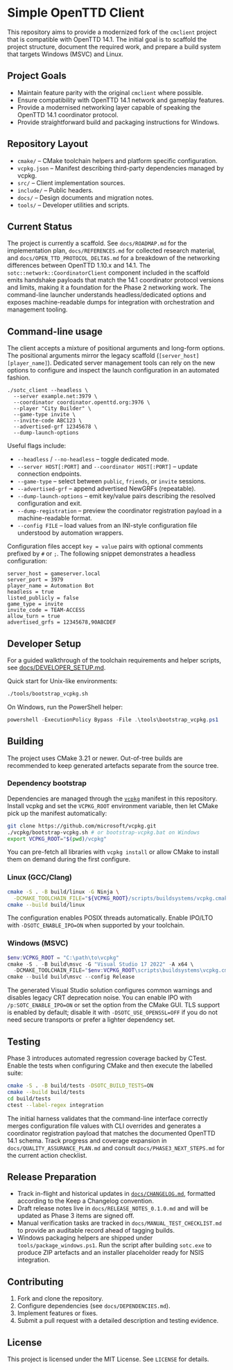 # Simple OpenTTD Client

This repository aims to provide a modernized fork of the `cmclient` project that is compatible with OpenTTD 14.1. The initial goal is to scaffold the project structure, document the required work, and prepare a build system that targets Windows (MSVC) and Linux.

## Project Goals
- Maintain feature parity with the original `cmclient` where possible.
- Ensure compatibility with OpenTTD 14.1 network and gameplay features.
- Provide a modernised networking layer capable of speaking the OpenTTD 14.1
  coordinator protocol.
- Provide straightforward build and packaging instructions for Windows.

## Repository Layout
- `cmake/` – CMake toolchain helpers and platform specific configuration.
- `vcpkg.json` – Manifest describing third-party dependencies managed by vcpkg.
- `src/` – Client implementation sources.
- `include/` – Public headers.
- `docs/` – Design documents and migration notes.
- `tools/` – Developer utilities and scripts.

## Current Status
The project is currently a scaffold. See `docs/ROADMAP.md` for the implementation
plan, `docs/REFERENCES.md` for collected research material, and
`docs/OPEN_TTD_PROTOCOL_DELTAS.md` for a breakdown of the networking differences
between OpenTTD 1.10.x and 14.1. The `sotc::network::CoordinatorClient`
component included in the scaffold emits handshake payloads that match the 14.1
coordinator protocol versions and limits, making it a foundation for the Phase 2
networking work. The command-line launcher understands headless/dedicated
options and exposes machine-readable dumps for integration with orchestration
and management tooling.

## Command-line usage

The client accepts a mixture of positional arguments and long-form options. The
positional arguments mirror the legacy scaffold (`[server_host] [player_name]`).
Dedicated server management tools can rely on the new options to configure and
inspect the launch configuration in an automated fashion.

```
./sotc_client --headless \
  --server example.net:3979 \
  --coordinator coordinator.openttd.org:3976 \
  --player "City Builder" \
  --game-type invite \
  --invite-code ABC123 \
  --advertised-grf 12345678 \
  --dump-launch-options
```

Useful flags include:

- `--headless` / `--no-headless` – toggle dedicated mode.
- `--server HOST[:PORT]` and `--coordinator HOST[:PORT]` – update connection
  endpoints.
- `--game-type` – select between `public`, `friends`, or `invite` sessions.
- `--advertised-grf` – append advertised NewGRFs (repeatable).
- `--dump-launch-options` – emit key/value pairs describing the resolved
  configuration and exit.
- `--dump-registration` – preview the coordinator registration payload in a
  machine-readable format.
- `--config FILE` – load values from an INI-style configuration file understood
  by automation wrappers.

Configuration files accept `key = value` pairs with optional comments prefixed
by `#` or `;`. The following snippet demonstrates a headless configuration:

```
server_host = gameserver.local
server_port = 3979
player_name = Automation Bot
headless = true
listed_publicly = false
game_type = invite
invite_code = TEAM-ACCESS
allow_turn = true
advertised_grfs = 12345678,90ABCDEF
```

## Developer Setup
For a guided walkthrough of the toolchain requirements and helper scripts, see [docs/DEVELOPER_SETUP.md](docs/DEVELOPER_SETUP.md).

Quick start for Unix-like environments:

```bash
./tools/bootstrap_vcpkg.sh
```

On Windows, run the PowerShell helper:

```powershell
powershell -ExecutionPolicy Bypass -File .\tools\bootstrap_vcpkg.ps1
```

## Building
The project uses CMake 3.21 or newer. Out-of-tree builds are recommended to keep generated artefacts separate from the source tree.

### Dependency bootstrap
Dependencies are managed through the [`vcpkg`](https://github.com/microsoft/vcpkg) manifest in this repository. Install vcpkg and
set the `VCPKG_ROOT` environment variable, then let CMake pick up the manifest automatically:

```bash
git clone https://github.com/microsoft/vcpkg.git
./vcpkg/bootstrap-vcpkg.sh # or bootstrap-vcpkg.bat on Windows
export VCPKG_ROOT="$(pwd)/vcpkg"
```

You can pre-fetch all libraries with `vcpkg install` or allow CMake to install them on demand during the first configure.

### Linux (GCC/Clang)
```bash
cmake -S . -B build/linux -G Ninja \
  -DCMAKE_TOOLCHAIN_FILE="${VCPKG_ROOT}/scripts/buildsystems/vcpkg.cmake"
cmake --build build/linux
```

The configuration enables POSIX threads automatically. Enable IPO/LTO with `-DSOTC_ENABLE_IPO=ON` when supported by your toolchain.

### Windows (MSVC)
```powershell
$env:VCPKG_ROOT = "C:\path\to\vcpkg"
cmake -S . -B build\msvc -G "Visual Studio 17 2022" -A x64 \
  -DCMAKE_TOOLCHAIN_FILE="$env:VCPKG_ROOT\scripts\buildsystems\vcpkg.cmake"
cmake --build build\msvc --config Release
```

The generated Visual Studio solution configures common warnings and disables legacy CRT deprecation noise. You can enable IPO with `/p:SOTC_ENABLE_IPO=ON` or set the option from the CMake GUI. TLS
support is enabled by default; disable it with `-DSOTC_USE_OPENSSL=OFF` if you do not need secure transports or prefer a lighter
dependency set.

## Testing

Phase 3 introduces automated regression coverage backed by CTest. Enable the
tests when configuring CMake and then execute the labelled suite:

```bash
cmake -S . -B build/tests -DSOTC_BUILD_TESTS=ON
cmake --build build/tests
cd build/tests
ctest --label-regex integration
```

The initial harness validates that the command-line interface correctly merges
configuration file values with CLI overrides and generates a coordinator
registration payload that matches the documented OpenTTD 14.1 schema. Track
progress and coverage expansion in `docs/QUALITY_ASSURANCE_PLAN.md` and consult
`docs/PHASE3_NEXT_STEPS.md` for the current action checklist.

## Release Preparation

- Track in-flight and historical updates in
  [`docs/CHANGELOG.md`](docs/CHANGELOG.md), formatted according to the Keep a
  Changelog convention.
- Draft release notes live in `docs/RELEASE_NOTES_0.1.0.md` and will be updated
  as Phase 3 items are signed off.
- Manual verification tasks are tracked in `docs/MANUAL_TEST_CHECKLIST.md` to
  provide an auditable record ahead of tagging builds.
- Windows packaging helpers are shipped under `tools/package_windows.ps1`. Run
  the script after building `sotc.exe` to produce ZIP artefacts and an installer
  placeholder ready for NSIS integration.

## Contributing
1. Fork and clone the repository.
2. Configure dependencies (see `docs/DEPENDENCIES.md`).
3. Implement features or fixes.
4. Submit a pull request with a detailed description and testing evidence.

## License
This project is licensed under the MIT License. See `LICENSE` for details.
